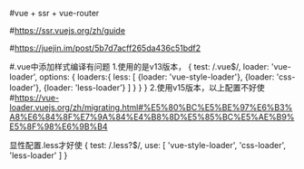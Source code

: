 #vue + ssr + vue-router

#https://ssr.vuejs.org/zh/guide

#https://juejin.im/post/5b7d7acff265da436c51bdf2

#.vue中添加样式编译有问题
1.使用的是v13版本，
{
            test: /\.vue$/,
            loader: 'vue-loader',
            options: {
               loaders:{
                  less: [
                     {loader: 'vue-style-loader'},
                     {loader: 'css-loader'},
                     {loader: 'less-loader'}
                  ]
               }
            }
         }
2.使用v15版本，以上配置不好使
#https://vue-loader.vuejs.org/zh/migrating.html#%E5%80%BC%E5%BE%97%E6%B3%A8%E6%84%8F%E7%9A%84%E4%B8%8D%E5%85%BC%E5%AE%B9%E5%8F%98%E6%9B%B4

显性配置.less才好使
{
   test: /\.less?$/,
   use: [
      'vue-style-loader',
      'css-loader',
      'less-loader'
   ]
}